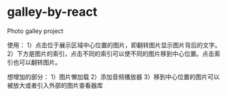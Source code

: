 # galley-by-react
Photo galley project

使用：
1）点击位于展示区域中心位置的图片，即翻转图片显示图片背后的文字。
2）下方是图片的索引，点击不同的索引可以使不同的图片移到中心位置。点击索引也可以翻转图片。

想增加的部分：
1）图片懒加载
2）添加音频播放器
3）移到中心位置的图片可以被放大或者引入外部的图片查看器库
